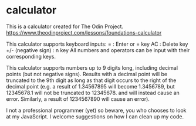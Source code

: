 # calculator

This is a calculator created for The Odin Project.
https://www.theodinproject.com/lessons/foundations-calculator

This calculator supports keyboard inputs:
= : Enter or = key
AC : Delete key
+/- (negative sign) : n key
All numbers and operators can be input with their corresponding keys.

This calculator supports numbers up to 9 digits long, including decimal points (but not negative signs). Results with a decimal point will be truncated to the 9th digit as long as that digit occurs to the right of the decimal point (e.g. a result of 1.34567895 will become 1.3456789, but 12345678.1 will not be truncated to 12345678. and will instead cause an error. Similarly, a result of 1234567890 will cause an error).

I not a professional programmer (yet) so beware, you who chooses to look at my JavaScript. I welcome suggestions on how I can clean up my code.